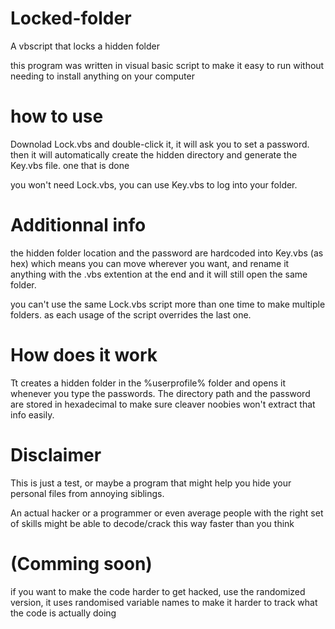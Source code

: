 # Locked-folder
A vbscript that locks a hidden folder

this program was written in visual basic script to make it easy to run without needing to install anything on your computer

# how to use
Downolad Lock.vbs and double-click it, it will ask you to set a password. then it will automatically create the hidden directory and generate the Key.vbs file. one that is done 

you won't need Lock.vbs, you can use Key.vbs to log into your folder.

# Additionnal info
the hidden folder location and the password are hardcoded into Key.vbs (as hex) which means you can move wherever you want, and rename it anything with the .vbs extention at the end and it will still open the same folder. 

you can't use the same Lock.vbs script more than one time to make multiple folders. as each usage of the script overrides the last one.

# How does it work
Tt creates a hidden folder in the %userprofile% folder and opens it whenever you type the passwords. The directory path and the password are stored in hexadecimal to make sure cleaver noobies won't extract that info easily. 

# Disclaimer
This is just a test, or maybe a program that might help you hide your personal files from annoying siblings.

An actual hacker or a programmer or even average people with the right set of skills might be able to decode/crack this way faster than you think

# (Comming soon)
if you want to make the code harder to get hacked, use the randomized version, it uses randomised variable names to make it harder to track what the code is actually doing
